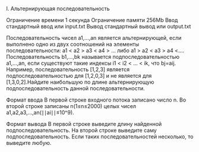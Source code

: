 I. Альтернирующая последовательность

Ограничение времени	1 секунда
Ограничение памяти	256Mb
Ввод	стандартный ввод или input.txt
Вывод	стандартный вывод или output.txt

Последовательность чисел a1,…,an является альтернирующей, если выполнено одно из двух соотношений на элементы последовательности: a1 < a2 > a3 < a4 > … либо a1 > a2 < a3 > a4 <….
Последовательность b1,…,bk называется подпоследовательностью a1,…,an, если существуют такие индексы i1 < i2 < … < ik, что bj=aij. Например, последовательность [1,2,3] является подпоследовательностью для [1,2,0,3] и не является для [1,3,0,2].Найдите наибольшую по длине альтернирующую подпоследовательность данной последовательности.

Формат ввода
В первой строке входного потока записано число n. Во второй строке записаны n(1≤n≤2000) целых чисел a1,a2,a3,…,an(∣∣ai∣∣≤10^9).

Формат вывода
В первой строке выведите длину найденной подпоследовательность. На второй строке выведите саму подпоследовательность. Если таких последовательностей несколько, то выведите любую.